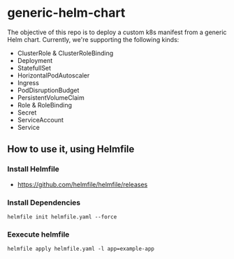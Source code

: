 # generic-helm-chart

The objective of this repo is to deploy a custom k8s manifest from a generic Helm chart.
Currently, we're supporting the following kinds:
- ClusterRole & ClusterRoleBinding
- Deployment
- StatefullSet
- HorizontalPodAutoscaler
- Ingress
- PodDisruptionBudget
- PersistentVolumeClaim
- Role & RoleBinding
- Secret
- ServiceAccount
- Service

## How to use it, using Helmfile
### Install Helmfile
- https://github.com/helmfile/helmfile/releases

### Install Dependencies
```
helmfile init helmfile.yaml --force
```

### Eexecute helmfile
```
helmfile apply helmfile.yaml -l app=example-app
```